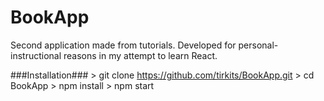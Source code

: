# BookApp

Second application made from tutorials. Developed for personal-instructional reasons in my attempt to learn React.

###Installation###
	> git clone https://github.com/tirkits/BookApp.git
	> cd BookApp
	> npm install
	> npm start
